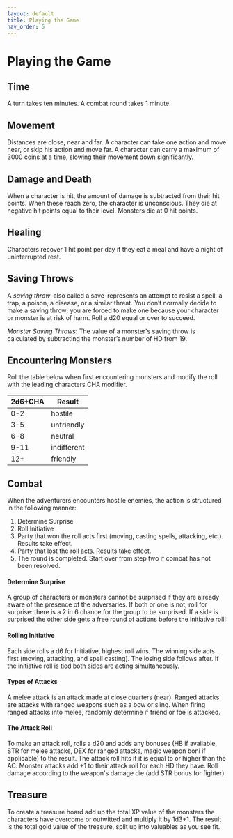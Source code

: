 ```yaml
---
layout: default
title: Playing the Game
nav_order: 5
---
```

# Playing the Game
## Time
A turn takes ten minutes. A combat round takes 1 minute.
## Movement
Distances are close, near and far. A character can take one action and move near, or skip his action and move far. A character can carry a maximum of 3000 coins at a time, slowing their movement down significantly.
## Damage and Death
When a character is hit, the amount of damage is subtracted from their hit points. When these  reach zero, the character is unconscious. They die at negative hit points equal to their level. Monsters die at 0 hit points.
## Healing
Characters recover 1 hit point per day if they eat a meal and have a night of uninterrupted rest.
## Saving Throws
A _saving throw_–also called a save–represents an attempt to resist a spell, a trap, a poison, a disease, or a similar threat. You don’t normally decide to make a saving throw; you are forced to make one because your character or monster is at risk of harm. Roll a d20 equal or over to succeed.

_Monster_ _Saving Throws_: The value of a monster's saving throw is calculated by subtracting the monster’s number of HD from 19.
## Encountering Monsters
Roll the table below when first encountering monsters and modify the roll with the leading characters CHA modifier.

| 2d6+CHA | Result      |
| ------- | ----------- |
| 0-2     | hostile     |
| 3-5     | unfriendly  |
| 6-8     | neutral     |
| 9-11    | indifferent |
| 12+     | friendly    |

## Combat
When the adventurers encounters hostile enemies, the action is structured in the following manner:

1. Determine Surprise
2. Roll Initiative
3. Party that won the roll acts first (moving, casting spells, attacking, etc.). Results take effect.
4. Party that lost the roll acts. Results take effect.
5. The round is completed. Start over from step two if combat has not been resolved.

#### Determine Surprise
A group of characters or monsters cannot be surprised if they are already aware of the presence of the adversaries. If both or one is not, roll for surprise: there is a 2 in 6 chance for the group to be surprised. If a side is surprised the other side gets a free round of actions before the initiative roll!
#### Rolling Initiative
Each side rolls a d6 for Initiative, highest roll wins. The winning side acts first (moving, attacking, and spell casting). The losing side follows after. If the initiative roll is tied both sides are acting simultaneously.
#### Types of Attacks
A melee attack is an attack made at close quarters (near). Ranged attacks are attacks with ranged weapons such as a bow or sling. When firing ranged attacks into melee, randomly determine if friend or foe is attacked.
#### The Attack Roll
To make an attack roll, rolls a d20 and adds any bonuses (HB if available, STR for melee attacks, DEX for ranged attacks, magic weapon boni if applicable) to the result. The attack roll hits if it is equal to or higher than the AC. Monster attacks add +1 to their attack roll for each HD they have. Roll damage according to the weapon's damage die (add STR bonus for fighter).
## Treasure
To create a treasure hoard add up the total XP value of the monsters the characters have overcome or outwitted and multiply it by 1d3+1. The result is the total gold value of the treasure, split up into valuables as you see fit.

